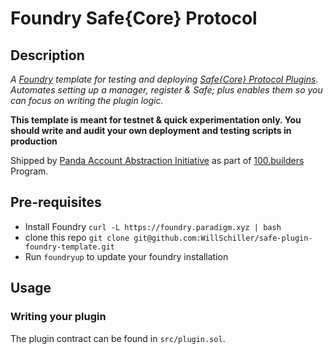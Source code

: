# Foundry Safe{Core} Protocol 

## Description

*A [Foundry](https://getfoundry.sh/) template for testing and deploying [Safe{Core} Protocol Plugins](https://docs.safe.global/safe-core-protocol/plugins). Automates setting up a manager, register & Safe; plus enables them so you can focus on writing the plugin logic.*

**This template is meant for testnet & quick experimentation only. You should write and audit your own deployment and testing scripts in production**

Shipped by [Panda Account Abstraction Initiative](https://github.com/WillSchiller/safe-plugin-foundry-template) as part of [100.builders](https://100.builders/) Program.

## Pre-requisites

* Install Foundry ```curl -L https://foundry.paradigm.xyz | bash```
* clone this repo ```git clone git@github.com:WillSchiller/safe-plugin-foundry-template.git```
* Run ```foundryup``` to update your foundry installation


## Usage

### Writing your plugin

The plugin contract can be found in `src/plugin.sol`. 







